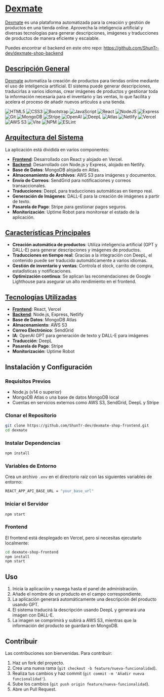 # [Dexmate](https://dexmate.shuntr.dev/)

[Dexmate](https://dexmate.shuntr.dev/) es una plataforma automatizada para la creación y gestión de productos en una tienda online. Aprovecha la inteligencia artificial y diversas tecnologías para generar descripciones, imágenes y traducciones de productos de manera eficiente y escalable.

Puedes encontrar el backend en este otro repo: https://github.com/ShunTr-dev/dexmate-shop-backend

## [Descripción General](https://dexmate.shuntr.dev/features)

[Dexmate](https://dexmate.shuntr.dev/) automatiza la creación de productos para tiendas online mediante el uso de inteligencia artificial. El sistema puede generar descripciones, traducirlas a varios idiomas, crear imágenes de productos y gestionar toda la información necesaria para el inventario y las ventas, lo que facilita y acelera el proceso de añadir nuevos artículos a una tienda.

![HTML5](https://img.shields.io/badge/html5-%23E34F26.svg?style=for-the-badge&logo=html5&logoColor=white)
![CSS3](https://img.shields.io/badge/css3-%231572B6.svg?style=for-the-badge&logo=css3&logoColor=white)
![Bootstrap](https://img.shields.io/badge/bootstrap-%238511FA.svg?style=for-the-badge&logo=bootstrap&logoColor=white)
![JavaScript](https://img.shields.io/badge/-JavaScript-F7DF1E?logo=javascript&logoColor=white&style=for-the-badge)
![React](https://img.shields.io/badge/-React-61DAFB?logo=react&logoColor=white&style=for-the-badge)
![NodeJS](https://img.shields.io/badge/node.js-6DA55F?style=for-the-badge&logo=node.js&logoColor=white)
![Express](https://img.shields.io/badge/express-000000?style=for-the-badge&logo=express&logoColor=white)
![Git](https://img.shields.io/badge/git-%23F05033.svg?style=for-the-badge&logo=git&logoColor=white)
![MongoDB](https://img.shields.io/badge/MongoDB-%234ea94b.svg?style=for-the-badge&logo=mongodb&logoColor=white)
![Stripe](https://img.shields.io/badge/-Stripe-008CDD?logo=stripe&logoColor=white&style=for-the-badge)
![OpenAI](https://img.shields.io/badge/-OpenAI-412991?logo=openai&logoColor=white&style=for-the-badge)
![DeepL](https://img.shields.io/badge/-DeepL-0F2B46?logo=deepl&logoColor=white&style=for-the-badge)
![Atlas](https://img.shields.io/badge/MongoDB-%234ea94b.svg?style=for-the-badge&logo=mongodb&logoColor=white)
![Netlify](https://img.shields.io/badge/netlify-%23000000.svg?style=for-the-badge&logo=netlify&logoColor=#00C7B7)
![Vercel](https://img.shields.io/badge/vercel-%23000000.svg?style=for-the-badge&logo=vercel&logoColor=white)
![AWS S3](https://img.shields.io/badge/amazons3-%569A31.svg?style=for-the-badge&logo=amazons3&logoColor=white)
![Vite](https://img.shields.io/badge/vite-%23646CFF.svg?style=for-the-badge&logo=vite&logoColor=white)
![NPM](https://img.shields.io/badge/NPM-%23CB3837.svg?style=for-the-badge&logo=npm&logoColor=white)
![ESLint](https://img.shields.io/badge/ESLint-4B3263?style=for-the-badge&logo=eslint&logoColor=white)

## [Arquitectura del Sistema](https://dexmate.shuntr.dev/features)

La aplicación está dividida en varios componentes:

-   [**Frontend**](https://github.com/ShunTr-dev/dexmate-shop-frontend): Desarrollado con React y alojado en Vercel.
-   [**Backend**](https://github.com/ShunTr-dev/dexmate-shop-backend): Desarrollado con Node.js y Express, alojado en Netlify.
-   **Base de Datos**: MongoDB alojada en Atlas.
-   **Almacenamiento de Archivos**: AWS S3 para imágenes y documentos.
-   **Envío de Correos**: SendGrid para notificaciones y correos transaccionales.
-   **Traducciones**: DeepL para traducciones automáticas en tiempo real.
-   **Generación de Imágenes**: DALL-E para la creación de imágenes a partir de texto.
-   **Pasarela de Pago**: Stripe para gestionar pagos seguros.
-   **Monitorización**: Uptime Robot para monitorear el estado de la aplicación.

## [Características Principales](https://dexmate.shuntr.dev/features)

-   **Creación automática de productos**: Utiliza inteligencia artificial (GPT y DALL-E) para generar descripciones y imágenes de productos.
-   **Traducciones en tiempo real**: Gracias a la integración con DeepL, el contenido puede ser traducido automáticamente a varios idiomas.
-   **Gestión de inventario y ventas**: Controla el stock, carrito de compra, estadísticas y notificaciones.
-   **Optimización continua**: Se aplican las recomendaciones de Google Lighthouse para asegurar un alto rendimiento en el frontend.

## [Tecnologías Utilizadas](https://dexmate.shuntr.dev/features)

-   [**Frontend**](https://github.com/ShunTr-dev/dexmate-shop-frontend): React, Vercel
-   [**Backend**](https://github.com/ShunTr-dev/dexmate-shop-backend): Node.js, Express, Netlify
-   **Base de Datos**: MongoDB Atlas
-   **Almacenamiento**: AWS S3
-   **Correo Electrónico**: SendGrid
-   **IA**: OpenAI GPT para generación de texto y DALL-E para imágenes
-   **Traducción**: DeepL
-   **Pasarela de Pago**: Stripe
-   **Monitorización**: Uptime Robot

## Instalación y Configuración

### Requisitos Previos

-   Node.js (v14 o superior)
-   MongoDB Atlas o una base de datos MongoDB local
-   Cuentas en servicios externos como AWS S3, SendGrid, DeepL y Stripe

### Clonar el Repositorio

```bash
git clone https://github.com/ShunTr-dev/dexmate-shop-frontend.git
cd dexmate
```

### Instalar Dependencias

```bash
npm install
```

### Variables de Entorno

Crea un archivo `.env` en el directorio raíz con las siguientes variables de entorno:

```bash
REACT_APP_API_BASE_URL = "your_base_url"
```

### Iniciar el Servidor

```bash
npm start
```

### Frontend

El frontend está desplegado en Vercel, pero si necesitas ejecutarlo localmente:

```bash
cd dexmate-shop-frontend
npm install
npm start
```

## Uso

1. Inicia la aplicación y navega hasta el panel de administración.
2. Añade el nombre de un producto en el campo correspondiente.
3. La aplicación generará automáticamente una descripción del producto usando GPT.
4. El sistema traducirá la descripción usando DeepL y generará una imagen con DALL-E.
5. La imagen se comprimirá y subirá a AWS S3, mientras que la información del producto se guardará en MongoDB.

## Contribuir

Las contribuciones son bienvenidas. Para contribuir:

1. Haz un fork del proyecto.
2. Crea una nueva rama (`git checkout -b feature/nueva-funcionalidad`).
3. Realiza tus cambios y haz commit (`git commit -m 'Añadir nueva funcionalidad'`).
4. Sube los cambios (`git push origin feature/nueva-funcionalidad`).
5. Abre un Pull Request.
